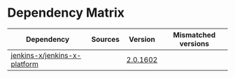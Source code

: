# Dependency Matrix

Dependency | Sources | Version | Mismatched versions
---------- | ------- | ------- | -------------------
[jenkins-x/jenkins-x-platform](https://github.com/jenkins-x/jenkins-x-platform) |  | [2.0.1602](https://github.com/jenkins-x/jenkins-x-platform/releases/tag/v2.0.1602) | 
